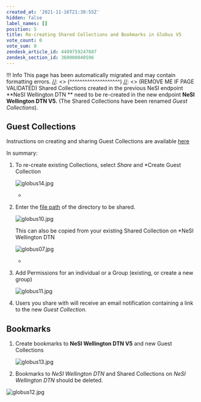 ```yaml
---
created_at: '2021-11-16T21:30:55Z'
hidden: false
label_names: []
position: 5
title: Re-creating Shared Collections and Bookmarks in Globus V5
vote_count: 0
vote_sum: 0
zendesk_article_id: 4409759247887
zendesk_section_id: 360000040596
---
```



[//]: <> (REMOVE ME IF PAGE VALIDATED)
[//]: <> (vvvvvvvvvvvvvvvvvvvv)
 !!! Info
     This page has been automatically migrated and may contain formatting errors.
[//]: <> (^^^^^^^^^^^^^^^^^^^^)
[//]: <> (REMOVE ME IF PAGE VALIDATED)
Shared Collections created in the previous NeSI endpoint **NeSI
Wellington DTN ** need to be re-created in the new endpoint **NeSI
Wellington DTN V5.** (The Shared Collections have been renamed *Guest
Collections*).    
  

## Guest Collections

Instructions on creating and sharing Guest Collections are available
[here](https://docs.globus.org/how-to/share-files/)

In summary:

1.  To re-create existing Collections, select *Share* and *Create Guest
    Collection  
      
    ![globus14.jpg](../../../assets/images/globus14_0.jpg)  
      
    *
2.  Enter the [file
    path](https://support.nesi.org.nz/hc/en-gb/articles/4405623499791)
    of the directory to be shared.  
      
    ![globus10.jpg](../../../assets/images/globus10_0.jpg)  
      
    This can also be copied from your existing Shared Collection on
    *NeSI Wellington DTN  
      
    ![globus07.jpg](../../../assets/images/globus07_0.jpg)  
      
    *
3.  Add Permissions for an individual or a Group (existing, or create a
    new group)  
      
    ![globus11.jpg](../../../assets/images/globus11_0.jpg)  
      
4.  Users you share with will receive an email notification containing a
    link to the new *Guest Collection*.

##  Bookmarks

1.  Create bookmarks to **NeSI Wellington DTN V5** and new Guest
    Collections  
      
    ![globus13.jpg](../../../assets/images/globus13_0.jpg)  
      
2.  Bookmarks to *NeSI Wellington DTN* and Shared Collections on *NeSI
    Wellington DTN* should be deleted.

![globus12.jpg](../../../assets/images/globus12_0.jpg)  
  
  

 
